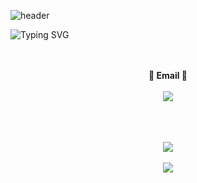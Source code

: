 ![header](https://capsule-render.vercel.app/api?type=waving&color=timeGradient&text=&animation=twinkling&height=90)

![Typing SVG](https://readme-typing-svg.demolab.com?font=Lilita+One&weight=400&size=45&duration=4000&pause=3&color=auto&center=true&vCenter=false&multiline=true&repeat=true&width=1000&height=100&lines=Welcome+to+Hyeongmin's+GitHub!👋)
<br>

<p align="center">
  <!--<Strong> ☁️ SNS List ☁️ </strong><br><br>
  <a href="https://instagram.com/whgudals_?igshid=MzNlNGNkZWQ4Mg==" target="_blank"><img src="https://img.shields.io/badge/Instagram-E4405F?style=flat&logo=instagram&logoColor=white"/></a>
  <a href="https://blog.naver.com/zzz659" target="_blank"><img src="https://img.shields.io/badge/Blog-03C75AF?style=flat&logo=naver&logoColor=white"/></a>
  <a href="https://velog.io/@hyeongmin" target="_blank"><img src="https://img.shields.io/badge/Velog-20C997?style=flat&logo=velog&logoColor=white"/></a>
  --><br>
  <br>
  <Strong> 📧 Email 📧 </Strong><br><br>
  <a href="mailto:zzz659@naver.com" target="_blank"><img src="https://img.shields.io/badge/zzz659@naver.com-EA4335?style=flat-square&logo=Gmail&logoColor=white"/></a>
  <br>
  <br>
</p>
<br>
<br>
<div align="center">
  <img src="https://github-readme-stats.vercel.app/api/top-langs/?username=HyeongminJo&layout=compact"><br><br>
  <img src="https://github-readme-stats.vercel.app/api?username=HyeongminJo&show_icons=true">
</div>
<!--
**HyeongminJo/HyeongminJo** is a ✨ _special_ ✨ repository because its `README.md` (this file) appears on your GitHub profile.

Here are some ideas to get you started:

- 🔭 I’m currently working on ...
- 🌱 I’m currently learning ...
- 👯 I’m looking to collaborate on ...
- 🤔 I’m looking for help with ...
- 💬 Ask me about ...
- 📫 How to reach me: ...
- 😄 Pronouns: ...
- ⚡ Fun fact: ...
-->
